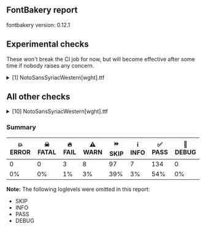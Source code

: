 ## FontBakery report

fontbakery version: 0.12.1



## Experimental checks

These won't break the CI job for now, but will become effective after some time if nobody raises any concern.


<details><summary>[1] NotoSansSyriacWestern[wght].ttf</summary>
<div>
<details>
    <summary>⚠️ <b>WARN</b> Validate location, size and resolution of article images. <a href="https://fontbakery.readthedocs.io/en/stable/fontbakery/checks/googlefonts.article.html#"></a></summary>
    <div>







* ⚠️ **WARN** <p>Family metadata at fonts/NotoSansSyriacWestern/googlefonts/variable does not have an article.</p>
 [code: lacks-article]



</div>
</details>
</div>
</details>




## All other checks



<details><summary>[10] NotoSansSyriacWestern[wght].ttf</summary>
<div>
<details>
    <summary>⚠️ <b>WARN</b> Detect any interpolation issues in the font. <a href="https://fontbakery.readthedocs.io/en/stable/fontbakery/checks/universal.html#"></a></summary>
    <div>







* ⚠️ **WARN** <p>Interpolation issues were found in the font:</p>
<pre><code>- Contour order differs in glyph 'uni0715.fina.qr': [0, 1, 2] in wght=400, [0, 2, 1] in wght=100.

- Contour order differs in glyph 'uni0715.fina.qr': [0, 1, 2] in wght=100, [0, 2, 1] in wght=900.
</code></pre>
 [code: interpolation-issues]



</div>
</details>

<details>
    <summary>⚠️ <b>WARN</b> Check math signs have the same width. <a href="https://fontbakery.readthedocs.io/en/stable/fontbakery/checks/universal.html#"></a></summary>
    <div>







* ⚠️ **WARN** <p>The most common width is 572 among a set of 4 math glyphs.
The following math glyphs have a different width, though:</p>
<p>Width = 573:
plus, minus, equal</p>
 [code: width-outliers]



</div>
</details>

<details>
    <summary>⚠️ <b>WARN</b> Check font contains no unreachable glyphs <a href="https://fontbakery.readthedocs.io/en/stable/fontbakery/checks/universal.html#"></a></summary>
    <div>







* ⚠️ **WARN** <p>The following glyphs could not be reached by codepoint or substitution rules:</p>
<pre><code>- centerdot

- tildecomb

- uni0304.1

- uni0307.1

- uni0308.1

- uni030A.1
</code></pre>
 [code: unreachable-glyphs]



</div>
</details>

<details>
    <summary>⚠️ <b>WARN</b> Ensure soft_dotted characters lose their dot when combined with marks that replace the dot. <a href="https://fontbakery.readthedocs.io/en/stable/fontbakery/checks/shaping.html#"></a></summary>
    <div>







* ⚠️ **WARN** <p>The dot of soft dotted characters used in orthographies <em>must</em> disappear in the following strings: i̊ j̃ j̄ j̈ į̀ į́ į̂ į̃ į̄ į̌</p>
<p>The dot of soft dotted characters <em>should</em> disappear in other cases, for example: ĩ i̇ ĩ̠ i̠̇ i̠̊ ị̃ ị̇ ị̊ ĩ̤ i̤̇ i̤̊ ĩ̥ i̥̇ i̥̊ ĩ̦ i̦̇ i̦̊ ĩ̧ i̧̇ i̧̊</p>
<p>Your font fully covers the following languages that require the soft-dotted feature: Igbo (Latn, 27,823,640 speakers), Dutch (Latn, 31,709,104 speakers), Ijo, Southeast (Latn, 2,471,000 speakers), Ebira (Latn, 2,200,000 speakers), Ekpeye (Latn, 226,000 speakers), Lithuanian (Latn, 2,357,094 speakers).</p>
<p>Your font does <em>not</em> cover the following languages that require the soft-dotted feature: South Central Banda (Latn, 244,000 speakers), Ejagham (Latn, 120,000 speakers), Ukrainian (Cyrl, 29,273,587 speakers), Cicipu (Latn, 44,000 speakers), Gulay (Latn, 250,478 speakers), Mundani (Latn, 34,000 speakers), Lugbara (Latn, 2,200,000 speakers), Belarusian (Cyrl, 10,064,517 speakers), Bafut (Latn, 158,146 speakers), Fur (Latn, 1,230,163 speakers), Mfumte (Latn, 79,000 speakers), Koonzime (Latn, 40,000 speakers), Ma’di (Latn, 584,000 speakers), Dan (Latn, 1,099,244 speakers), Southern Kisi (Latn, 360,000 speakers), Makaa (Latn, 221,000 speakers), Mango (Latn, 77,000 speakers), Navajo (Latn, 166,319 speakers), Basaa (Latn, 332,940 speakers), Sar (Latn, 500,000 speakers), Bete-Bendi (Latn, 100,000 speakers), Dii (Latn, 71,000 speakers), Aghem (Latn, 38,843 speakers), Nateni (Latn, 100,000 speakers), Avokaya (Latn, 100,000 speakers), Zapotec (Latn, 490,000 speakers), Ngbaka (Latn, 1,020,000 speakers), Nzakara (Latn, 50,000 speakers), Kpelle, Guinea (Latn, 622,000 speakers), Yala (Latn, 200,000 speakers), Kom (Latn, 360,685 speakers).</p>
 [code: soft-dotted]



</div>
</details>

<details>
    <summary>⚠️ <b>WARN</b> Check for codepoints not covered by METADATA subsets. <a href="https://fontbakery.readthedocs.io/en/stable/fontbakery/checks/googlefonts.subsets.html#"></a></summary>
    <div>







* ⚠️ **WARN** <p>The following codepoints supported by the font are not covered by
any subsets defined in the font's metadata file, and will never
be served. You can solve this by either manually adding additional
subset declarations to METADATA.pb, or by editing the glyphset
definitions.</p>
<ul>
<li>U+02C7 CARON: try adding one of: tifinagh, yi, canadian-aboriginal</li>
<li>U+02C9 MODIFIER LETTER MACRON: not included in any glyphset definition</li>
<li>U+02D8 BREVE: try adding one of: yi, canadian-aboriginal</li>
<li>U+02D9 DOT ABOVE: try adding one of: yi, canadian-aboriginal</li>
<li>U+02DB OGONEK: try adding one of: yi, canadian-aboriginal</li>
<li>U+02DD DOUBLE ACUTE ACCENT: not included in any glyphset definition</li>
<li>U+0302 COMBINING CIRCUMFLEX ACCENT: try adding one of: math, cherokee, tifinagh, coptic</li>
<li>U+0306 COMBINING BREVE: try adding one of: old-permic, tifinagh</li>
<li>U+030B COMBINING DOUBLE ACUTE ACCENT: try adding one of: cherokee, osage</li>
<li>U+030C COMBINING CARON: try adding one of: cherokee, tai-le</li>
<li>U+0326 COMBINING COMMA BELOW: not included in any glyphset definition</li>
<li>U+0327 COMBINING CEDILLA: not included in any glyphset definition</li>
<li>U+0328 COMBINING OGONEK: not included in any glyphset definition</li>
</ul>
<p>Or you can add the above codepoints to one of the subsets supported by the font: <code>cyrillic-ext</code>, <code>greek-ext</code>, <code>latin</code>, <code>latin-ext</code>, <code>syriac</code></p>
 [code: unreachable-subsetting]



</div>
</details>

<details>
    <summary>⚠️ <b>WARN</b> Ensure variable fonts include an avar table. <a href="https://fontbakery.readthedocs.io/en/stable/fontbakery/checks/googlefonts.varfont.html#"></a></summary>
    <div>







* ⚠️ **WARN** <p>This variable font does not have an avar table.</p>
 [code: missing-avar]



</div>
</details>

<details>
    <summary>⚠️ <b>WARN</b> Ensure fonts have ScriptLangTags declared on the 'meta' table. <a href="https://fontbakery.readthedocs.io/en/stable/fontbakery/checks/googlefonts.meta.html#"></a></summary>
    <div>







* ⚠️ **WARN** <p>This font file does not have a 'meta' table.</p>
 [code: lacks-meta-table]



</div>
</details>

<details>
    <summary>🔥 <b>FAIL</b> Ensure dotted circle glyph is present and can attach marks. <a href="https://fontbakery.readthedocs.io/en/stable/fontbakery/checks/shaping.html#"></a></summary>
    <div>







* 🔥 **FAIL** <p>The following glyphs could not be attached to the dotted circle glyph:</p>
<pre><code>- uni030A

- uni0325

- uni0741

- uni0742
</code></pre>
 [code: unattached-dotted-circle-marks]



</div>
</details>

<details>
    <summary>🔥 <b>FAIL</b> Check for presence of an ARTICLE.en_us.html file <a href="https://fontbakery.readthedocs.io/en/stable/fontbakery/checks/googlefonts.description.html#"></a></summary>
    <div>







* 🔥 **FAIL** <p>This is a Noto font but it lacks an ARTICLE.en_us.html file</p>
 [code: missing-article]



* 🔥 **FAIL** <p>This is a Noto font but it lacks a DESCRIPTION.en_us.html file</p>
 [code: empty-description]



</div>
</details>

<details>
    <summary>🔥 <b>FAIL</b> Combined length of family and style must not exceed 32 characters. <a href="https://fontbakery.readthedocs.io/en/stable/fontbakery/checks/googlefonts.name.html#"></a></summary>
    <div>







* 🔥 **FAIL** <p>Variable font instance name 'Noto Sans Syriac Western ExtraLight' formed by space-separated concatenation of font family name (nameID 1) and instance subfamily nameID 271 exceeds 32 characters.</p>
<p>This has been found to cause shaping issues for some accented letters in Microsoft Word on Windows 10 and 11.</p>
 [code: instance-too-long]



* 🔥 **FAIL** <p>Variable font instance name 'Noto Sans Syriac Western ExtraLight' formed by space-separated concatenation of font family name (nameID 1) and instance subfamily nameID 271 exceeds 32 characters.</p>
<p>This has been found to cause shaping issues for some accented letters in Microsoft Word on Windows 10 and 11.</p>
 [code: instance-too-long]



* 🔥 **FAIL** <p>Variable font instance name 'Noto Sans Syriac Western SemiBold' formed by space-separated concatenation of font family name (nameID 1) and instance subfamily nameID 275 exceeds 32 characters.</p>
<p>This has been found to cause shaping issues for some accented letters in Microsoft Word on Windows 10 and 11.</p>
 [code: instance-too-long]



* 🔥 **FAIL** <p>Variable font instance name 'Noto Sans Syriac Western SemiBold' formed by space-separated concatenation of font family name (nameID 1) and instance subfamily nameID 275 exceeds 32 characters.</p>
<p>This has been found to cause shaping issues for some accented letters in Microsoft Word on Windows 10 and 11.</p>
 [code: instance-too-long]



* 🔥 **FAIL** <p>Variable font instance name 'Noto Sans Syriac Western ExtraBold' formed by space-separated concatenation of font family name (nameID 1) and instance subfamily nameID 277 exceeds 32 characters.</p>
<p>This has been found to cause shaping issues for some accented letters in Microsoft Word on Windows 10 and 11.</p>
 [code: instance-too-long]



* 🔥 **FAIL** <p>Variable font instance name 'Noto Sans Syriac Western ExtraBold' formed by space-separated concatenation of font family name (nameID 1) and instance subfamily nameID 277 exceeds 32 characters.</p>
<p>This has been found to cause shaping issues for some accented letters in Microsoft Word on Windows 10 and 11.</p>
 [code: instance-too-long]



* ⚠️ **WARN** <p>Name ID 6 'NotoSansSyriacWestern-Regular' exceeds 27 characters. This has been found to cause problems with PostScript printers, especially on Mac platforms.</p>
 [code: nameid6-too-long]



</div>
</details>
</div>
</details>




### Summary

| 💥 ERROR | ☠ FATAL | 🔥 FAIL | ⚠️ WARN | ⏩ SKIP | ℹ️ INFO | ✅ PASS | 🔎 DEBUG | 
| ---|---|---|---|---|---|---|---|
| 0 | 0 | 3 | 8 | 97 | 7 | 134 | 0 | 
| 0% | 0% | 1% | 3% | 39% | 3% | 54% | 0% | 



**Note:** The following loglevels were omitted in this report:


* SKIP
* INFO
* PASS
* DEBUG
